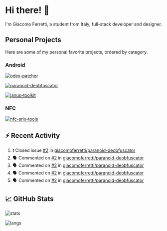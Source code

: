 # Hi there! 👋

I'm Giacomo Ferretti, a student from Italy, full-stack developer and designer.

## Personal Projects

Here are some of my personal favorite projects, ordered by category.

### Android
[![odex-patcher](https://github-readme-stats.vercel.app/api/pin/?username=giacomoferretti&repo=odex-patcher&bg_color=1E192F&title_color=7448FF&text_color=FFFFFF&hide_border=true)](https://github.com/giacomoferretti/odex-patcher)

[![paranoid-deobfuscator](https://github-readme-stats.vercel.app/api/pin/?username=giacomoferretti&repo=paranoid-deobfuscator&bg_color=1E192F&title_color=7448FF&text_color=FFFFFF&hide_border=true)](https://github.com/giacomoferretti/paranoid-deobfuscator)

[![janus-toolkit](https://github-readme-stats.vercel.app/api/pin/?username=giacomoferretti&repo=janus-toolkit&bg_color=1E192F&title_color=7448FF&text_color=FFFFFF&hide_border=true)](https://github.com/giacomoferretti/janus-toolkit)

<!--[![apk-modding-tools](https://github-readme-stats.vercel.app/api/pin/?username=giacomoferretti&repo=apk-modding-tools&bg_color=1E192F&title_color=7448FF&text_color=FFFFFF&hide_border=true)](https://github.com/giacomoferretti/apk-modding-tools)-->

### NFC
[![nfc-srix-tools](https://github-readme-stats.vercel.app/api/pin/?username=giacomoferretti&repo=nfc-srix-tools&bg_color=1E192F&title_color=7448FF&text_color=FFFFFF&hide_border=true)](https://github.com/giacomoferretti/nfc-srix-tools)

## ⚡ Recent Activity

<!--START_SECTION:activity-->
1. ❗️ Closed issue [#2](https://github.com/giacomoferretti/paranoid-deobfuscator/issues/2) in [giacomoferretti/paranoid-deobfuscator](https://github.com/giacomoferretti/paranoid-deobfuscator)
2. 🗣 Commented on [#2](https://github.com/giacomoferretti/paranoid-deobfuscator/issues/2) in [giacomoferretti/paranoid-deobfuscator](https://github.com/giacomoferretti/paranoid-deobfuscator)
3. 🗣 Commented on [#2](https://github.com/giacomoferretti/paranoid-deobfuscator/issues/2) in [giacomoferretti/paranoid-deobfuscator](https://github.com/giacomoferretti/paranoid-deobfuscator)
4. 🗣 Commented on [#2](https://github.com/giacomoferretti/paranoid-deobfuscator/issues/2) in [giacomoferretti/paranoid-deobfuscator](https://github.com/giacomoferretti/paranoid-deobfuscator)
5. 🗣 Commented on [#2](https://github.com/giacomoferretti/paranoid-deobfuscator/issues/2) in [giacomoferretti/paranoid-deobfuscator](https://github.com/giacomoferretti/paranoid-deobfuscator)
<!--END_SECTION:activity-->

## 📈 GitHub Stats

![stats](https://github-readme-stats.vercel.app/api?username=giacomoferretti&show_icons=true&bg_color=1E192F&title_color=7448FF&text_color=FFFFFF&icon_color=7448FF&hide_border=true&include_all_commits=true&count_private=true)

![langs](https://github-readme-stats.vercel.app/api/top-langs/?username=giacomoferretti&bg_color=1E192F&title_color=7448FF&text_color=FFFFFF&hide_border=true)
